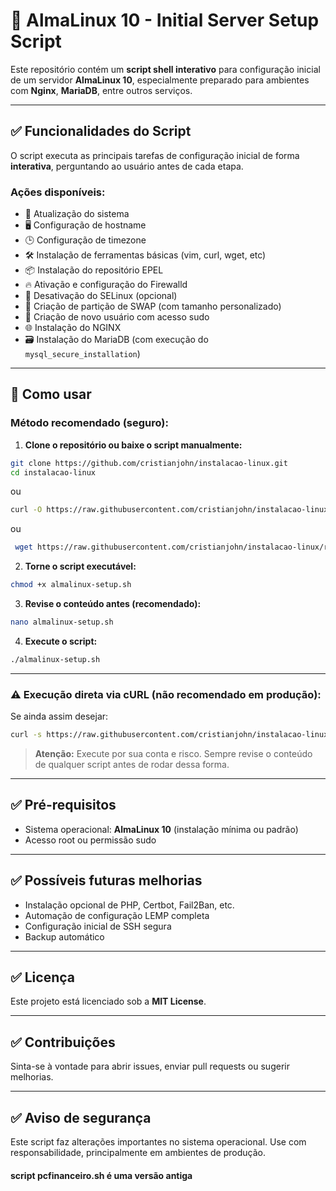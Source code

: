 # 📌 AlmaLinux 10 - Initial Server Setup Script

Este repositório contém um **script shell interativo** para configuração inicial de um servidor **AlmaLinux 10**, especialmente preparado para ambientes com **Nginx**, **MariaDB**, entre outros serviços.

---

## ✅ Funcionalidades do Script

O script executa as principais tarefas de configuração inicial de forma **interativa**, perguntando ao usuário antes de cada etapa.

### Ações disponíveis:

- 🔄 Atualização do sistema
- 🖥️ Configuração de hostname
- 🕒 Configuração de timezone
- 🛠️ Instalação de ferramentas básicas (vim, curl, wget, etc)
- 📦 Instalação do repositório EPEL
- 🔥 Ativação e configuração do Firewalld
- 🚫 Desativação do SELinux (opcional)
- 💾 Criação de partição de SWAP (com tamanho personalizado)
- 👤 Criação de novo usuário com acesso sudo
- 🌐 Instalação do NGINX
- 🗃️ Instalação do MariaDB (com execução do `mysql_secure_installation`)

---

## 🚀 Como usar

### Método recomendado (seguro):

1. **Clone o repositório ou baixe o script manualmente:**

```bash
git clone https://github.com/cristianjohn/instalacao-linux.git
cd instalacao-linux
```

ou

```bash
curl -O https://raw.githubusercontent.com/cristianjohn/instalacao-linux/refs/heads/master/almalinux-setup.sh
```

ou

```bash
 wget https://raw.githubusercontent.com/cristianjohn/instalacao-linux/refs/heads/master/almalinux-setup.sh
 ```

2. **Torne o script executável:**

```bash
chmod +x almalinux-setup.sh
```

3. **Revise o conteúdo antes (recomendado):**

```bash
nano almalinux-setup.sh
```

4. **Execute o script:**

```bash
./almalinux-setup.sh
```

---

### ⚠️ Execução direta via cURL (não recomendado em produção):

Se ainda assim desejar:

```bash
curl -s https://raw.githubusercontent.com/cristianjohn/instalacao-linux/refs/heads/master/almalinux-setup.sh | bash -
```

> **Atenção:** Execute por sua conta e risco. Sempre revise o conteúdo de qualquer script antes de rodar dessa forma.

---

## ✅ Pré-requisitos

- Sistema operacional: **AlmaLinux 10** (instalação mínima ou padrão)
- Acesso root ou permissão sudo

---

## ✅ Possíveis futuras melhorias

- Instalação opcional de PHP, Certbot, Fail2Ban, etc.
- Automação de configuração LEMP completa
- Configuração inicial de SSH segura
- Backup automático

---

## ✅ Licença

Este projeto está licenciado sob a **MIT License**.

---

## ✅ Contribuições

Sinta-se à vontade para abrir issues, enviar pull requests ou sugerir melhorias.

---

## ✅ Aviso de segurança

Este script faz alterações importantes no sistema operacional. Use com responsabilidade, principalmente em ambientes de produção.






#### script pcfinanceiro.sh é uma versão antiga
